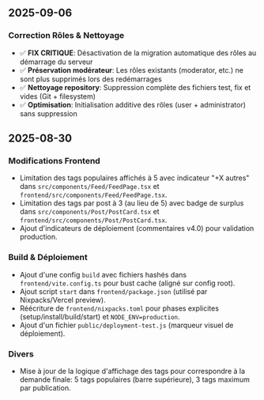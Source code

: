 ## 2025-09-06

### Correction Rôles & Nettoyage
- ✅ **FIX CRITIQUE**: Désactivation de la migration automatique des rôles au démarrage du serveur
- ✅ **Préservation modérateur**: Les rôles existants (moderator, etc.) ne sont plus supprimés lors des redémarrages
- ✅ **Nettoyage repository**: Suppression complète des fichiers test, fix et vides (Git + filesystem)
- ✅ **Optimisation**: Initialisation additive des rôles (user + administrator) sans suppression

## 2025-08-30

### Modifications Frontend
- Limitation des tags populaires affichés à 5 avec indicateur "+X autres" dans `src/components/Feed/FeedPage.tsx` et `frontend/src/components/Feed/FeedPage.tsx`.
- Limitation des tags par post à 3 (au lieu de 5) avec badge de surplus dans `src/components/Post/PostCard.tsx` et `frontend/src/components/Post/PostCard.tsx`.
- Ajout d'indicateurs de déploiement (commentaires v4.0) pour validation production.

### Build & Déploiement
- Ajout d'une config `build` avec fichiers hashés dans `frontend/vite.config.ts` pour bust cache (aligné sur config root).
- Ajout script `start` dans `frontend/package.json` (utilisé par Nixpacks/Vercel preview).
- Réécriture de `frontend/nixpacks.toml` pour phases explicites (setup/install/build/start) et `NODE_ENV=production`.
- Ajout d'un fichier `public/deployment-test.js` (marqueur visuel de déploiement).

### Divers
- Mise à jour de la logique d'affichage des tags pour correspondre à la demande finale: 5 tags populaires (barre supérieure), 3 tags maximum par publication.


